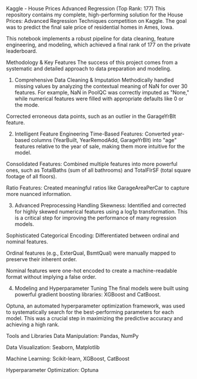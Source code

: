 Kaggle - House Prices Advanced Regression (Top Rank: 177)
This repository contains my complete, high-performing solution for the House Prices: Advanced Regression Techniques competition on Kaggle. The goal was to predict the final sale price of residential homes in Ames, Iowa.

This notebook implements a robust pipeline for data cleaning, feature engineering, and modeling, which achieved a final rank of 177 on the private leaderboard.

Methodology & Key Features
The success of this project comes from a systematic and detailed approach to data preparation and modeling.

1. Comprehensive Data Cleaning & Imputation
Methodically handled missing values by analyzing the contextual meaning of NaN for over 30 features. For example, NaN in PoolQC was correctly imputed as "None," while numerical features were filled with appropriate defaults like 0 or the mode.

Corrected erroneous data points, such as an outlier in the GarageYrBlt feature.

2. Intelligent Feature Engineering
Time-Based Features: Converted year-based columns (YearBuilt, YearRemodAdd, GarageYrBlt) into "age" features relative to the year of sale, making them more intuitive for the model.

Consolidated Features: Combined multiple features into more powerful ones, such as TotalBaths (sum of all bathrooms) and TotalFlrSF (total square footage of all floors).

Ratio Features: Created meaningful ratios like GarageAreaPerCar to capture more nuanced information.

3. Advanced Preprocessing
Handling Skewness: Identified and corrected for highly skewed numerical features using a log1p transformation. This is a critical step for improving the performance of many regression models.

Sophisticated Categorical Encoding: Differentiated between ordinal and nominal features.

Ordinal features (e.g., ExterQual, BsmtQual) were manually mapped to preserve their inherent order.

Nominal features were one-hot encoded to create a machine-readable format without implying a false order.

4. Modeling and Hyperparameter Tuning
The final models were built using powerful gradient boosting libraries: XGBoost and CatBoost.

Optuna, an automated hyperparameter optimization framework, was used to systematically search for the best-performing parameters for each model. This was a crucial step in maximizing the predictive accuracy and achieving a high rank.

Tools and Libraries
Data Manipulation: Pandas, NumPy

Data Visualization: Seaborn, Matplotlib

Machine Learning: Scikit-learn, XGBoost, CatBoost

Hyperparameter Optimization: Optuna
